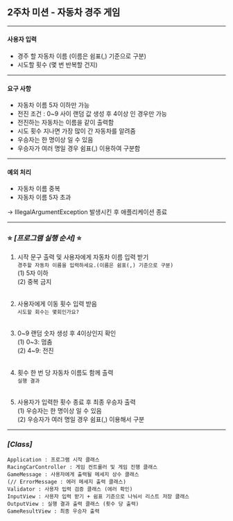 ## 2주차 미션 - 자동차 경주 게임

---

#### 사용자 입력

- 경주 할 자동차 이름 (이름은 쉼표(,) 기준으로 구분)
- 시도할 횟수 (몇 번 반복할 건지)

---

#### 요구 사항

- 자동차 이름 5자 이하만 가능
- 전진 조건 : 0~9 사이 랜덤 값 생성 후 4이상 인 경우만 가능
- 전진하는 자동차는 이름을 같이 출력함
- 시도 횟수 지나면 가장 많이 간 자동차를 알려줌
- 우승자는 한 명이상 일 수 있음
- 우승자가 여러 명일 경우 쉼표(,) 이용하여 구분함

---

#### 예외 처리

- 자동차 이름 중복
- 자동차 이름 5자 초과

&rarr; IllegalArgumentException 발생시킨 후 애플리케이션 종료 

---

### ⭐️ *[프로그램 실행 순서]* ⭐️

1. 시작 문구 출력 및 사용자에게 자동차 이름 입력 받기 <br/>
    ```경주할 자동차 이름을 입력하세요.(이름은 쉼표(,) 기준으로 구분)``` <br/>
    (1) 5자 이하 <br/>
    (2) 중복 금지 <br/><br/>

2. 사용자에게 이동 횟수 입력 받음 <br/>
    ```시도할 회수는 몇회인가요?``` <br/><br/>

3. 0~9 랜덤 숫자 생성 후 4이상인지 확인 <br/>
    (1) 0~3: 멈춤 <br/>
    (2) 4~9: 전진 <br/><br/>

4. 횟수 한 번 당 자동차 이름도 함께 출력 <br/>
    ```실행 결과``` <br/><br/>

5. 사용자가 입력한 횟수 종료 후 최종 우승자 출력 <br/>
    (1) 우승자는 한 명이상 일 수 있음 <br/>
    (2) 우승자가 여러 명일 경우 쉼표(,) 이용해서 구분 <br/>

---

### *[Class]*
```
Application : 프로그램 시작 클래스
RacingCarController : 게임 컨트롤러 및 게임 진행 클래스
GameMessage : 사용자에게 출력될 메세지 상수 클래스
(// ErrorMessage : 에러 메세지 출력 클래스) 
Validator : 사용자 입력 검증 클래스 (에러 확인)
InputView : 사용자 입력 받기 + 쉼표 기준으로 나눠서 리스트 저장 클래스
OutputView : 실행 결과 출력 클래스 (횟수 당 출력)
GameResultView : 최종 우승자 출력
```
